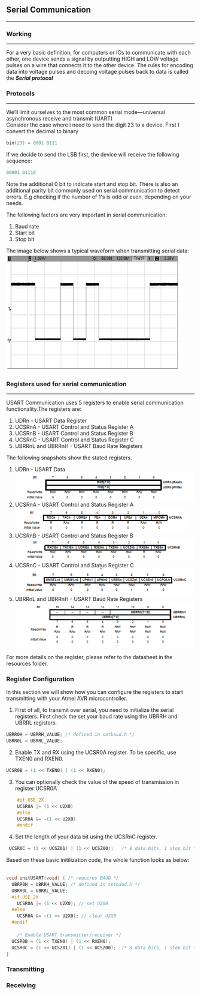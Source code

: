 ## Serial Communication
---
### Working
---
For a very basic definition, for computers or ICs to communicate with each other, one device sends a signal by outputting HIGH and LOW voltage pulses on a wire that connects it to the other device. The rules for encoding data into voltage pulses and decoing voltage pulses back to data is called the ***Serial protocol***


### Protocols
---
We’ll limit ourselves to the most common serial mode—universal asynchronous receive and transmit (UART) 
<br>
Consider the case where i need to send the digit 23 to a device. First I convert the decimal to binary   
```c
bin(23) = 0001 0111
```
If we decide to send the LSB first, the device will receive the following sequence:
```c
00001 01110
```

Note the additional 0 bit to indicate start and stop bit. There is also an additional parity bit commonly used on serial communication to detect errors. E.g checking if the number of 1's is odd or even, depending on your needs.

The following factors are very important in serial communication:
1. Baud rate
2. Start bit
3. Stop bit

The image below shows a typical waveform when transmitting serial data:<br>
![Serial Graph](./imgs/serial-oscope.png)


### Registers used for serial communication
---
USART Communication uses 5 registers to enable serial communication functionality.The registers are:

1. UDRn - USART Data Register
2. UCSRnA - USART Control and Status Register A
3. UCSRnB - USART Control and Status Register B
4. UCSRnC - USART Control and Status Register C
5. UBRRnL and UBRRnH - USART Baud Rate Registers

The following snapshots show the stated registers.

1. UDRn - USART Data <br>
![UDRn](./imgs/UDRn.png) 
2. UCSRnA - USART Control and Status Register A<br>
![ucsra](./imgs/ucsra.png)
3. UCSRnB - USART Control and Status Register B<br>
![ucsrb](./imgs/ucsrb.png)
4. UCSRnC - USART Control and Status Register C<br>
![ucsrc](./imgs/ucsrc.png)
5. UBRRnL and UBRRnH - USART Baud Rate Registers<br>
![ubrrl/ubrrh](./imgs/ubbr.png)

For more details on the register, please refer to the datasheet in the resources folder.


### Register Configuration
In this section we will show how you can configure the registers to start transmitting with your Atmel AVR microcontroller.

1. First of all, to transmit over serial, you need to initialize the serial registers. First check the set your baud rate using the UBRRH and UBRRL registers.

```c
UBRR0H = UBRRH_VALUE; /* defined in setbaud.h */
UBRR0L = UBRRL_VALUE; 
```
2. Enable TX and RX using the UCSR0A register. To be specific, use TXEN0 and RXEN0.
```c
UCSR0B = (1 << TXEN0) | (1 << RXEN0);
```
3. You can optionally check the value of the speed of transmission in register UCSR0A 
```c
    #if USE_2X
    UCSR0A |= (1 << U2X0)
    #else
    UCSR0A &= ~(1 << U2X0)
    #endif
```
4. Set the length of your data bit using the UCSRnC register.
```c
 UCSR0C = (1 << UCSZ01) | (1 << UCSZ00);   /* 8 data bits, 1 stop bit */
```

Based on these basic initilization code, the whole function looks as below:

```c

void initUSART(void) { /* requires BAUD */
  UBRR0H = UBRRH_VALUE; /* defined in setbaud.h */
  UBRR0L = UBRRL_VALUE;
  #if USE_2X
    UCSR0A |= (1 << U2X0); // set U2X0 
  #else
    UCSR0A &= ~(1 << U2X0); // clear U2X0
  #endif

    /* Enable USART transmitter/receiver */
  UCSR0B = (1 << TXEN0) | (1 << RXEN0);
  UCSR0C = (1 << UCSZ01) | (1 << UCSZ00);  /* 8 data bits, 1 stop bit */
}

```


### Transmitting

### Receiving